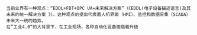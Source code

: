 	当前业界有一种观点：“EDDL+FDT+OPC UA=未来解决方案”（《EDDL(电子设备描述语言)及其未来的统一解决方案 》）。这种观点的提出代表着人机界面（HMI）、监控和数据采集（SCADA）未来大一统的趋势。
	在”工业4.0“的大背景下，在工业现场，各种自动化设备面临着升级
<!--stackedit_data:
eyJoaXN0b3J5IjpbLTQ0MTQ1MzczMCwtOTU1OTgxNTM2LC0xMj
E1MjA5ODM2XX0=
-->
